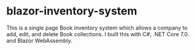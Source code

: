 # blazor-inventory-system
This is a single page Book inventory system which allows a company to add, edit, and delete Book collections.
I built this with C#, .NET Core 7.0. and Blazor WebAssembly.
